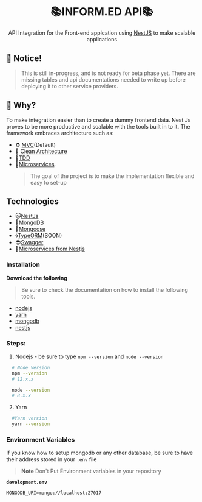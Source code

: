 <div style="text-align:center"><h1>📚INFORM.ED API📚</h1>
<p>API Integration for the Front-end applcation using <a href="https://nestjs.com" alt="Backend API">NestJS</a> to make scalable applications</p></div>

## :rotating_light: Notice!

> This is still in-progress, and is not ready for beta phase yet. There are missing tables and api documentations needed to write up before deploying it to other service providers.

## :thinking: Why?

To make integration easier than to create a dummy frontend data. Nest Js proves to be more productive and scalable with the tools built in to it. The framework embraces architecture such as:

- ♻ [MVC](https://en.wikipedia.org/wiki/Model%E2%80%93view%E2%80%93controller)(Default)
- 🎯 [Clean Architecture](https://blog.cleancoder.com/uncle-bob/2012/08/13/the-clean-architecture.html)
- 🧪[TDD](https://en.wikipedia.org/wiki/Test-driven_development)
- 🦠[Microservices](https://microservices.io/).
  > The goal of the project is to make the implementation flexible and easy to set-up

## Technologies

- 🐱[NestJs](https://nestjs.com)
- 🌱[MongoDB](https://mongodb.com)
- 🦆[Mongoose](https://mongoosejs.com)
- 🌀[TypeORM](https://typeorm.io)(SOON)
- 😎[Swagger](https://swagger.io)
- 🦠[Microservices from Nestjs](https://microservices.io/)

### Installation

**Download the following**
> Be sure to check the documentation on how to install the following tools.

- [nodejs](https://nodejs.org)
- [yarn](https://yarnpkg.com)
- [mongodb](https://mongodb.com)
- [nestjs](https://nestjs.com)

### Steps:
1. Nodejs - be sure to type `npm --version` and `node --version`

```sh
  # Node Version
  npm --version
  # 12.x.x

  node --version
  # 8.x.x
```
2. Yarn
```sh
  #Yarn version
  yarn --version
```

### Environment Variables
If you know how to setup mongodb or any other database, be sure to have their address stored in your `.env` file

> **Note**
> Don't Put Environment variables in your repository

**`development.env`**
```env
MONGODB_URI=mongo://localhost:27017
```
